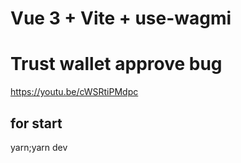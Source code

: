 # Vue 3 + Vite + use-wagmi

# Trust wallet approve bug
https://youtu.be/cWSRtiPMdpc

## for start
yarn;yarn dev
